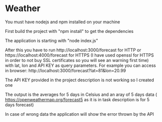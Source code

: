 # Weather
You must have nodejs and npm installed on your machine

First build the project with "npm install" to get the dependencies

The application is starting with "node index.js"

After this you have to run http://localhost:3000/forecast for HTTP or https://localhost:4000/forecast for HTTPS (I have used openssl for HTTPS in order to not buy SSL certificates so you will see an warning first time) with lat, lon and API KEY as query parameters.
For example you can access in browser: http://localhost:3000/forecast?lat=81&lon=20.99

The API KEY provided in the project description is not working so I created one

The output is the averages for 5 days in Celsius and an aray of 5 days data ( https://openweathermap.org/forecast5 as it is in task description is for 5 days forecast)

In case of wrong data the application will show the error thrown by the API
